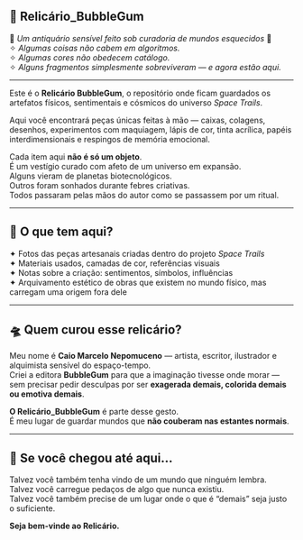 ## 🫧 Relicário_BubbleGum

📜 *Um antiquário sensível feito sob curadoria de mundos esquecidos* 🍬  
✧ *Algumas coisas não cabem em algoritmos.*  
✧ *Algumas cores não obedecem catálogo.*  
✧ *Alguns fragmentos simplesmente sobreviveram — e agora estão aqui.*

---

Este é o **Relicário BubbleGum**, o repositório onde ficam guardados os artefatos físicos, sentimentais e cósmicos do universo *Space Trails*.

Aqui você encontrará peças únicas feitas à mão — caixas, colagens, desenhos, experimentos com maquiagem, lápis de cor, tinta acrílica, papéis interdimensionais e respingos de memória emocional.

Cada item aqui **não é só um objeto**.  
É um vestígio curado com afeto de um universo em expansão.  
Alguns vieram de planetas biotecnológicos.  
Outros foram sonhados durante febres criativas.  
Todos passaram pelas mãos do autor como se passassem por um ritual.

---

## 🌠 O que tem aqui?

✦ Fotos das peças artesanais criadas dentro do projeto *Space Trails*  
✦ Materiais usados, camadas de cor, referências visuais  
✦ Notas sobre a criação: sentimentos, símbolos, influências  
✦ Arquivamento estético de obras que existem no mundo físico, mas carregam uma origem fora dele  

---

## 🛸 Quem curou esse relicário?

Meu nome é **Caio Marcelo Nepomuceno** — artista, escritor, ilustrador e alquimista sensível do espaço-tempo.  
Criei a editora **BubbleGum** para que a imaginação tivesse onde morar —  
sem precisar pedir desculpas por ser **exagerada demais, colorida demais ou emotiva demais**.

**O Relicário_BubbleGum** é parte desse gesto.  
É meu lugar de guardar mundos que **não couberam nas estantes normais**.

---

## 💌 Se você chegou até aqui...

Talvez você também tenha vindo de um mundo que ninguém lembra.  
Talvez você carregue pedaços de algo que nunca existiu.  
Talvez você também precise de um lugar onde o que é “demais” seja justo o suficiente.

**Seja bem-vinde ao Relicário.**
